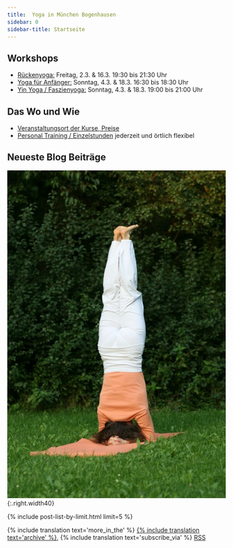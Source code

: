 ```yaml
---
title:  Yoga in München Bogenhausen
sidebar: 0
sidebar-title: Startseite
---
```


## Workshops
- [Rückenyoga:][6] Freitag, 2.3. & 16.3. 19:30 bis 21:30 Uhr
- [Yoga für Anfänger:][5] Sonntag, 4.3. & 18.3. 16:30 bis 18:30 Uhr
- [Yin Yoga / Faszienyoga:][7] Sonntag, 4.3. & 18.3. 19:00 bis 21:00 Uhr


## Das Wo und Wie
- [Veranstaltungsort der Kurse, Preise][9]
- [Personal Training / Einzelstunden][8] jederzeit und örtlich flexibel


## Neueste Blog Beiträge

![Kopfstand](/assets/images/kopfstand.jpg){:.right.width40}

{% include post-list-by-limit.html limit=5 %}

{% include translation text='more_in_the' %} [{% include translation text='archive' %}]({{site.baseurl}}/artikel-archiv), {% include translation text='subscribe_via' %} [RSS]({{site.baseurl}}/feed.xml)



[1]: /kurse#anfaengeryoga
[2]: /kurse#rueckenyoga
[3]: /kurse#yinyoga
[4]: /kurse#sportleryoga
[5]: /workshops#anfaengeryogaworkshop
[6]: /workshops#rueckenyogaworkshop
[7]: /workshops#yinyogaworkshop
[8]: /workshops#personaltraining
[9]: /workshops#veranstaltungsort
